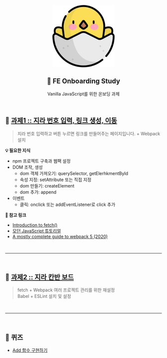<div align="center">
  <img width="200px;" src="./images/img_onboarding.png"/>
</div>
<h2 align="center">🐣 FE Onboarding Study</h2>
<p align="center">Vanilla JavaScript를 위한 온보딩 과제</p>

<br>

## 📌 [과제1 :: 지라 번호 입력, 링크 생성, 이동](https://bitbucket.tmon.co.kr/bitbucket/projects/FRT/repos/dev_test/browse/study/src/00_study?at=refs%2Fheads%2Fhyerim_dev)
> 지라 번호 입력하고 버튼 누르면 링크를 만들어주는 페이지입니다. + Webpack 설치

**💡 필요한 지식**
- npm 프로젝트 구축과 웹팩 설정
- DOM 조작, 생성
    - dom 객체 가져오기: querySelector, getElerhkmentById
    - 속성 지정: setAttribute 또는 직접 지정
    - dom 만들기: createElement
    - dom 추가: append
- 이벤트
    - 클릭: onclick 또는 addEventListener로 click 추가


**🔗 참고 링크**
- [Introduction to fetch()](https://web.dev/introduction-to-fetch/)
- [모던 JavaScript 튜토리얼](https://ko.javascript.info/)
- [A mostly complete guide to webpack 5 (2020)](https://www.valentinog.com/blog/webpack/)

<br>

-----

<br>

## 📌 [과제2 :: 지라 칸반 보드](https://bitbucket.tmon.co.kr/bitbucket/projects/FRT/repos/dev_test/browse/study/src/01_study?at=refs%2Fheads%2Fhyerim_dev)
> fetch + Webpack 여러 프로젝트 관리를 위한 재설정    
Babel + ESLint 설치 및 설정

<br>

-----

<br>

## 📌 퀴즈
- [Add 함수 구현하기](https://bitbucket.tmon.co.kr/bitbucket/projects/FRT/repos/dev_test/browse/study/src/quiz/Add.js?at=refs%2Fheads%2Fhyerim_dev)